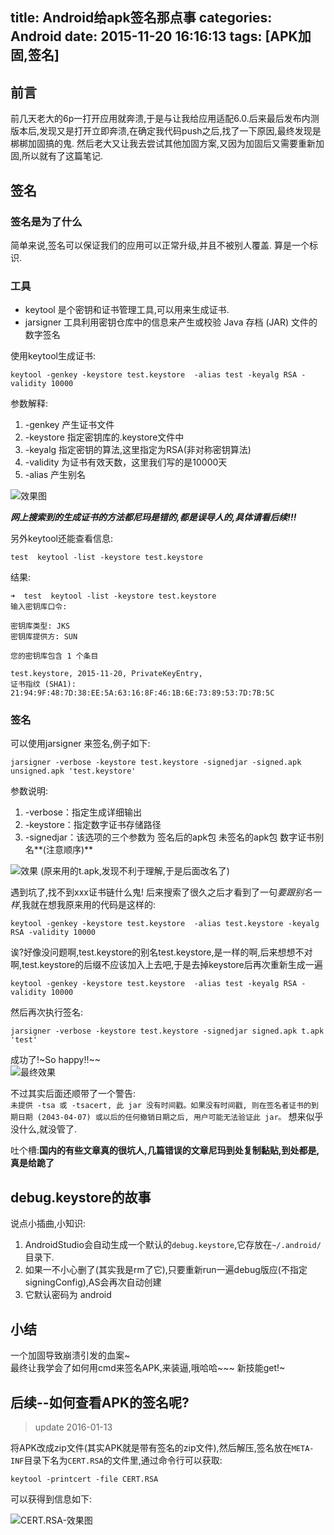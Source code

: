 title: Android给apk签名那点事
categories: Android
date: 2015-11-20 16:16:13
tags: [APK加固,签名]
---

## 前言
  前几天老大的6p一打开应用就奔溃,于是与让我给应用适配6.0.后来最后发布内测版本后,发现又是打开立即奔溃,在确定我代码push之后,找了一下原因,最终发现是梆梆加固搞的鬼.
  然后老大又让我去尝试其他加固方案,又因为加固后又需要重新加固,所以就有了这篇笔记.
<!-- more -->


## 签名

### 签名是为了什么

简单来说,签名可以保证我们的应用可以正常升级,并且不被别人覆盖.
算是一个标识.

### 工具
- keytool 是个密钥和证书管理工具,可以用来生成证书.  
- jarsigner 工具利用密钥仓库中的信息来产生或校验 Java 存档 (JAR) 文件的数字签名  


使用keytool生成证书:
``` Shell  
keytool -genkey -keystore test.keystore  -alias test -keyalg RSA -validity 10000
```

参数解释:    
1. -genkey     产生证书文件    
2. -keystore   指定密钥库的.keystore文件中   
3. -keyalg     指定密钥的算法,这里指定为RSA(非对称密钥算法)  
4. -validity   为证书有效天数，这里我们写的是10000天   
5. -alias      产生别名   

![效果图](http://ww1.sinaimg.cn/large/98900c07gw1ey7j7gp4sfj20l80ayjth.jpg)

***网上搜索到的生成证书的方法都尼玛是错的,都是误导人的,具体请看后续!!!***

另外keytool还能查看信息:

```
test  keytool -list -keystore test.keystore
```

结果:
```
➜  test  keytool -list -keystore test.keystore
输入密钥库口令:

密钥库类型: JKS
密钥库提供方: SUN

您的密钥库包含 1 个条目

test.keystore, 2015-11-20, PrivateKeyEntry,
证书指纹 (SHA1): 21:94:9F:48:7D:38:EE:5A:63:16:8F:46:1B:6E:73:89:53:7D:7B:5C
```

### 签名

可以使用jarsigner 来签名,例子如下:

```
jarsigner -verbose -keystore test.keystore -signedjar -signed.apk unsigned.apk 'test.keystore'
```

参数说明:
1. -verbose：指定生成详细输出  
2. -keystore：指定数字证书存储路径  
3. -signedjar：该选项的三个参数为  签名后的apk包  未签名的apk包  数字证书别名**(注意顺序)**

![效果](http://ww2.sinaimg.cn/large/98900c07gw1ey7kh4jhlej20la04c404.jpg)
(原来用的t.apk,发现不利于理解,于是后面改名了)

遇到坑了,找不到xxx证书链什么鬼!
后来搜索了很久之后才看到了一句*要跟别名一样*,我就在想我原来用的代码是这样的:
```
keytool -genkey -keystore test.keystore  -alias test.keystore -keyalg RSA -validity 10000
```
诶?好像没问题啊,test.keystore的别名test.keystore,是一样的啊,后来想想不对啊,test.keystore的后缀不应该加入上去吧,于是去掉keystore后再次重新生成一遍
```
keytool -genkey -keystore test.keystore  -alias test -keyalg RSA -validity 10000
```

然后再次执行签名:  
```
jarsigner -verbose -keystore test.keystore -signedjar signed.apk t.apk 'test'
```

成功了!~So happy!!~~  
![最终效果](http://ww4.sinaimg.cn/large/98900c07gw1ey7kwykdo9j2046042gls.jpg)

不过其实后面还顺带了一个警告:  
`未提供 -tsa 或 -tsacert, 此 jar 没有时间戳。如果没有时间戳, 则在签名者证书的到期日期 (2043-04-07) 或以后的任何撤销日期之后, 用户可能无法验证此 jar。`
想来似乎没什么,就没管了.  

吐个槽:**国内的有些文章真的很坑人,几篇错误的文章尼玛到处复制黏贴,到处都是,真是给跪了**


## debug.keystore的故事

说点小插曲,小知识:  

1. AndroidStudio会自动生成一个默认的`debug.keystore`,它存放在`~/.android/`目录下.
2. 如果一不小心删了(其实我是rm了它),只要重新run一遍debug版应(不指定signingConfig),AS会再次自动创建
3. 它默认密码为 android


## 小结
一个加固导致崩溃引发的血案~  
最终让我学会了如何用cmd来签名APK,来装逼,哦哈哈~~~
新技能get!~


## 后续--如何查看APK的签名呢?
 > update 2016-01-13

 将APK改成zip文件(其实APK就是带有签名的zip文件),然后解压,签名放在`META-INF`目录下名为`CERT.RSA`的文件里,通过命令行可以获取:


 ```
 keytool -printcert -file CERT.RSA
 ```

可以获得到信息如下:

![CERT.RSA-效果图](http://ww2.sinaimg.cn/large/98900c07gw1ezy269lh6xj20k705c3zu.jpg)
